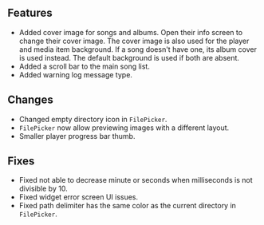## Features

- Added cover image for songs and albums.
  Open their info screen to change their cover image.
  The cover image is also used for the player and media item background.
  If a song doesn't have one, its album cover is used instead. The default background is used if both are absent.
- Added a scroll bar to the main song list.
- Added warning log message type.

## Changes

- Changed empty directory icon in `FilePicker`.
- `FilePicker` now allow previewing images with a different layout.
- Smaller player progress bar thumb.

## Fixes

- Fixed not able to decrease minute or seconds when milliseconds is not divisible by 10.
- Fixed widget error screen UI issues.
- Fixed path delimiter has the same color as the current directory in `FilePicker`.